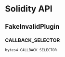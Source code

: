 # Solidity API

## FakeInvalidPlugin

### CALLBACK_SELECTOR

```solidity
bytes4 CALLBACK_SELECTOR
```

